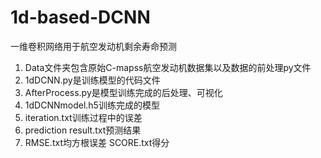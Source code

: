 # 1d-based-DCNN
一维卷积网络用于航空发动机剩余寿命预测
1. Data文件夹包含原始C-mapss航空发动机数据集以及数据的前处理py文件
2. 1dDCNN.py是训练模型的代码文件
3. AfterProcess.py是模型训练完成的后处理、可视化
4. 1dDCNNmodel.h5训练完成的模型
5. iteration.txt训练过程中的误差
6. prediction result.txt预测结果
7. RMSE.txt均方根误差 SCORE.txt得分
